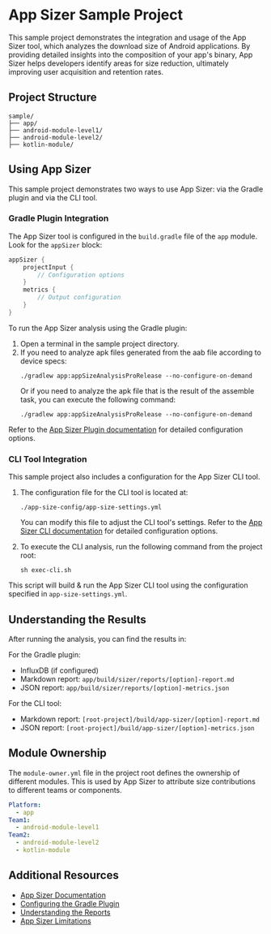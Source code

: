 # App Sizer Sample Project

This sample project demonstrates the integration and usage of the App Sizer tool, which analyzes the download size of Android applications. By providing detailed insights into the composition of your app's binary, App Sizer helps developers identify areas for size reduction, ultimately improving user acquisition and retention rates.

## Project Structure

```
sample/
├── app/
├── android-module-level1/
├── android-module-level2/
├── kotlin-module/
```

## Using App Sizer

This sample project demonstrates two ways to use App Sizer: via the Gradle plugin and via the CLI tool.

### Gradle Plugin Integration

The App Sizer tool is configured in the `build.gradle` file of the `app` module. Look for the `appSizer` block:

```groovy
appSizer {
    projectInput {
        // Configuration options
    }
    metrics {
        // Output configuration
    }
}
```

To run the App Sizer analysis using the Gradle plugin:

1. Open a terminal in the sample project directory.
2. If you need to analyze apk files generated from the aab file according to device specs:
   ```
   ./gradlew app:appSizeAnalysisProRelease --no-configure-on-demand
   ```
   Or if you need to analyze the apk file that is the result of the assemble task, you can execute the following command:
   ```
   ./gradlew app:appSizeAnalysisProRelease --no-configure-on-demand
   ```

Refer to the [App Sizer Plugin documentation](../docs/plugin.md) for detailed configuration options.

### CLI Tool Integration

This sample project also includes a configuration for the App Sizer CLI tool.

1. The configuration file for the CLI tool is located at:
   ```
   ./app-size-config/app-size-settings.yml
   ```
   You can modify this file to adjust the CLI tool's settings. Refer to the [App Sizer CLI documentation](../docs/cli.md) for detailed configuration options.

2. To execute the CLI analysis, run the following command from the project root:
   ```
   sh exec-cli.sh
   ```

This script will build & run the App Sizer CLI tool using the configuration specified in `app-size-settings.yml`.


## Understanding the Results

After running the analysis, you can find the results in:

For the Gradle plugin:
- InfluxDB (if configured)
- Markdown report: `app/build/sizer/reports/[option]-report.md`
- JSON report: `app/build/sizer/reports/[option]-metrics.json`

For the CLI tool:
- Markdown report: `[root-project]/build/app-sizer/[option]-report.md`
- JSON report: `[root-project]/build/app-sizer/[option]-metrics.json`

## Module Ownership

The `module-owner.yml` file in the project root defines the ownership of different modules. This is used by App Sizer to attribute size contributions to different teams or components.
```yaml
Platform:
  - app
Team1:
  - android-module-level1
Team2:
  - android-module-level2
  - kotlin-module

```

## Additional Resources

- [App Sizer Documentation](../docs/index.md)
- [Configuring the Gradle Plugin](../docs/plugin.md)
- [Understanding the Reports](../docs/report.md)
- [App Sizer Limitations](../docs/limitation.md)